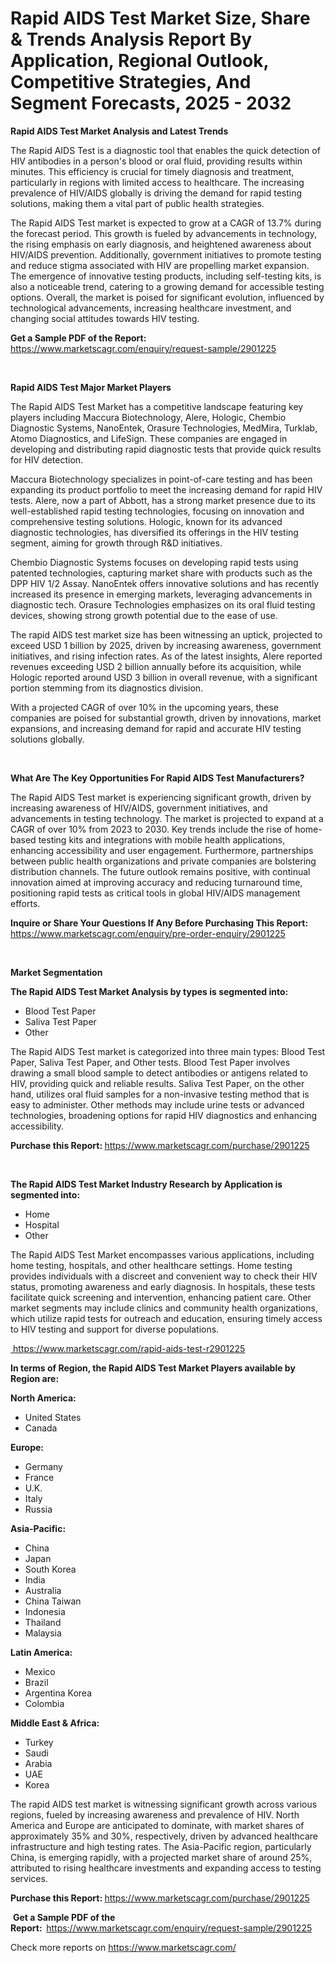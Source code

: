 <p><h1>Rapid AIDS Test Market Size, Share & Trends Analysis Report By Application, Regional Outlook, Competitive Strategies, And Segment Forecasts, 2025 - 2032</h1></p><p><strong>Rapid AIDS Test Market Analysis and Latest Trends</strong></p>
<p><p>The Rapid AIDS Test is a diagnostic tool that enables the quick detection of HIV antibodies in a person's blood or oral fluid, providing results within minutes. This efficiency is crucial for timely diagnosis and treatment, particularly in regions with limited access to healthcare. The increasing prevalence of HIV/AIDS globally is driving the demand for rapid testing solutions, making them a vital part of public health strategies.</p><p>The Rapid AIDS Test market is expected to grow at a CAGR of 13.7% during the forecast period. This growth is fueled by advancements in technology, the rising emphasis on early diagnosis, and heightened awareness about HIV/AIDS prevention. Additionally, government initiatives to promote testing and reduce stigma associated with HIV are propelling market expansion. The emergence of innovative testing products, including self-testing kits, is also a noticeable trend, catering to a growing demand for accessible testing options. Overall, the market is poised for significant evolution, influenced by technological advancements, increasing healthcare investment, and changing social attitudes towards HIV testing.</p></p>
<p><strong>Get a Sample PDF of the Report:&nbsp;</strong> <a href="https://www.marketscagr.com/enquiry/request-sample/2901225?utm_campaign=3201&utm_medium=2&utm_source=Github&utm_content=ia&utm_term=16032025&utm_id=rapid-aids-test">https://www.marketscagr.com/enquiry/request-sample/2901225</a></p>
<p>&nbsp;</p>
<p><strong>Rapid AIDS Test Major Market Players</strong></p>
<p><p>The Rapid AIDS Test Market has a competitive landscape featuring key players including Maccura Biotechnology, Alere, Hologic, Chembio Diagnostic Systems, NanoEntek, Orasure Technologies, MedMira, Turklab, Atomo Diagnostics, and LifeSign. These companies are engaged in developing and distributing rapid diagnostic tests that provide quick results for HIV detection.</p><p>Maccura Biotechnology specializes in point-of-care testing and has been expanding its product portfolio to meet the increasing demand for rapid HIV tests. Alere, now a part of Abbott, has a strong market presence due to its well-established rapid testing technologies, focusing on innovation and comprehensive testing solutions. Hologic, known for its advanced diagnostic technologies, has diversified its offerings in the HIV testing segment, aiming for growth through R&D initiatives.</p><p>Chembio Diagnostic Systems focuses on developing rapid tests using patented technologies, capturing market share with products such as the DPP HIV 1/2 Assay. NanoEntek offers innovative solutions and has recently increased its presence in emerging markets, leveraging advancements in diagnostic tech. Orasure Technologies emphasizes on its oral fluid testing devices, showing strong growth potential due to the ease of use.</p><p>The rapid AIDS test market size has been witnessing an uptick, projected to exceed USD 1 billion by 2025, driven by increasing awareness, government initiatives, and rising infection rates. As of the latest insights, Alere reported revenues exceeding USD 2 billion annually before its acquisition, while Hologic reported around USD 3 billion in overall revenue, with a significant portion stemming from its diagnostics division.</p><p>With a projected CAGR of over 10% in the upcoming years, these companies are poised for substantial growth, driven by innovations, market expansions, and increasing demand for rapid and accurate HIV testing solutions globally.</p></p>
<p>&nbsp;</p>
<p><strong>What Are The Key Opportunities For Rapid AIDS Test Manufacturers?</strong></p>
<p><p>The Rapid AIDS Test market is experiencing significant growth, driven by increasing awareness of HIV/AIDS, government initiatives, and advancements in testing technology. The market is projected to expand at a CAGR of over 10% from 2023 to 2030. Key trends include the rise of home-based testing kits and integrations with mobile health applications, enhancing accessibility and user engagement. Furthermore, partnerships between public health organizations and private companies are bolstering distribution channels. The future outlook remains positive, with continual innovation aimed at improving accuracy and reducing turnaround time, positioning rapid tests as critical tools in global HIV/AIDS management efforts.</p></p>
<p><strong>Inquire or Share Your Questions If Any Before Purchasing This Report:</strong> <a href="https://www.marketscagr.com/enquiry/pre-order-enquiry/2901225?utm_campaign=3201&utm_medium=2&utm_source=Github&utm_content=ia&utm_term=16032025&utm_id=rapid-aids-test">https://www.marketscagr.com/enquiry/pre-order-enquiry/2901225</a></p>
<p>&nbsp;</p>
<p><strong>Market Segmentation</strong></p>
<p><strong>The Rapid AIDS Test Market Analysis by types is segmented into:</strong></p>
<p><ul><li>Blood Test Paper</li><li>Saliva Test Paper</li><li>Other</li></ul></p>
<p><p>The Rapid AIDS Test market is categorized into three main types: Blood Test Paper, Saliva Test Paper, and Other tests. Blood Test Paper involves drawing a small blood sample to detect antibodies or antigens related to HIV, providing quick and reliable results. Saliva Test Paper, on the other hand, utilizes oral fluid samples for a non-invasive testing method that is easy to administer. Other methods may include urine tests or advanced technologies, broadening options for rapid HIV diagnostics and enhancing accessibility.</p></p>
<p><strong>Purchase this Report:&nbsp;</strong><a href="https://www.marketscagr.com/purchase/2901225?utm_campaign=3201&utm_medium=2&utm_source=Github&utm_content=ia&utm_term=16032025&utm_id=rapid-aids-test">https://www.marketscagr.com/purchase/2901225</a></p>
<p>&nbsp;</p>
<p><strong>The Rapid AIDS Test Market Industry Research by Application is segmented into:</strong></p>
<p><ul><li>Home</li><li>Hospital</li><li>Other</li></ul></p>
<p><p>The Rapid AIDS Test Market encompasses various applications, including home testing, hospitals, and other healthcare settings. Home testing provides individuals with a discreet and convenient way to check their HIV status, promoting awareness and early diagnosis. In hospitals, these tests facilitate quick screening and intervention, enhancing patient care. Other market segments may include clinics and community health organizations, which utilize rapid tests for outreach and education, ensuring timely access to HIV testing and support for diverse populations.</p></p>
<p><a href="https://www.marketscagr.com/rapid-aids-test-r2901225?utm_campaign=3201&utm_medium=2&utm_source=Github&utm_content=ia&utm_term=16032025&utm_id=rapid-aids-test">&nbsp;https://www.marketscagr.com/rapid-aids-test-r2901225</a></p>
<p><strong>In terms of Region, the Rapid AIDS Test Market Players available by Region are:</strong></p>
<p>
    <p> <strong> North America: </strong>
        <ul>
            <li>United States</li>
            <li>Canada</li>
        </ul>
        </p> 
    <p> <strong> Europe: </strong>
        <ul>
            <li>Germany</li>
            <li>France</li>
            <li>U.K.</li>
            <li>Italy</li>
            <li>Russia</li>
        </ul>
        </p> 
    <p> <strong> Asia-Pacific: </strong>
        <ul>
            <li>China</li>
            <li>Japan</li>
            <li>South Korea</li>
            <li>India</li>
            <li>Australia</li>
            <li>China Taiwan</li>
            <li>Indonesia</li>
            <li>Thailand</li>
            <li>Malaysia</li>
        </ul>
        </p> 
    <p> <strong> Latin America: </strong>
        <ul>
            <li>Mexico</li>
            <li>Brazil</li>
            <li>Argentina Korea</li>
            <li>Colombia</li>
        </ul>
        </p> 
    <p> <strong> Middle East & Africa: </strong>
        <ul>
            <li>Turkey</li>
            <li>Saudi</li>
            <li>Arabia</li>
            <li>UAE</li>
            <li>Korea</li>
        </ul>
    </p>
    </p>
<p><p>The rapid AIDS test market is witnessing significant growth across various regions, fueled by increasing awareness and prevalence of HIV. North America and Europe are anticipated to dominate, with market shares of approximately 35% and 30%, respectively, driven by advanced healthcare infrastructure and high testing rates. The Asia-Pacific region, particularly China, is emerging rapidly, with a projected market share of around 25%, attributed to rising healthcare investments and expanding access to testing services.</p></p>
<p><strong>Purchase this Report: </strong><a href="https://www.marketscagr.com/purchase/2901225?utm_campaign=3201&utm_medium=2&utm_source=Github&utm_content=ia&utm_term=16032025&utm_id=rapid-aids-test">https://www.marketscagr.com/purchase/2901225</a></p>
<p>&nbsp;<strong>Get a Sample PDF of the Report:&nbsp;&nbsp;</strong><a href="https://www.marketscagr.com/enquiry/request-sample/2901225?utm_campaign=3201&utm_medium=2&utm_source=Github&utm_content=ia&utm_term=16032025&utm_id=rapid-aids-test">https://www.marketscagr.com/enquiry/request-sample/2901225</a></p>
<p><strong></strong></p>
<p>Check more reports on <a href="https://www.marketscagr.com/?utm_campaign=3201&utm_medium=2&utm_source=Github&utm_content=ia&utm_term=16032025&utm_id=rapid-aids-test">https://www.marketscagr.com/</a></p>